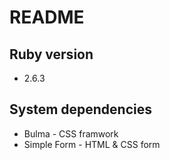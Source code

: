 # README

## Ruby version 
* 2.6.3

## System dependencies
* Bulma - CSS framwork
* Simple Form - HTML & CSS form
